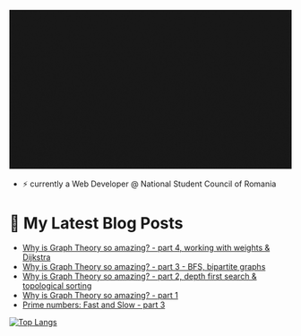 
[![profile_banner](./banner.gif)]()
- ⚡ currently a Web Developer @ National Student Council of Romania

# 💬 My Latest Blog Posts
<!-- BLOG-POST-LIST:START -->
- [Why is Graph Theory so amazing? - part 4, working with weights & Dijkstra](https://dev.to/kruzzy/why-is-graph-theory-so-amazing-part-4-working-with-weights-dijkstra-450k)
- [Why is Graph Theory so amazing? - part 3 - BFS, bipartite graphs](https://dev.to/kruzzy/why-is-graph-theory-so-amazing-part-3-bfs-bipartite-graphs-2860)
- [Why is Graph Theory so amazing? - part 2, depth first search & topological sorting](https://dev.to/kruzzy/why-is-graph-theory-so-amazing-part-2-depth-first-search-topological-sorting-jkg)
- [Why is Graph Theory so amazing? - part 1](https://dev.to/kruzzy/why-is-graph-theory-so-amazing-part-1-5ii)
- [Prime numbers: Fast and Slow - part 3](https://dev.to/kruzzy/prime-numbers-fast-and-slow-part-3-2dgm)
<!-- BLOG-POST-LIST:END -->

[![Top Langs](https://github-readme-stats.vercel.app/api/top-langs/?username=KruZZy&langs_count=8&theme=dark&layout=compact)](https://github.com/anuraghazra/github-readme-stats)

<!--
**KruZZy/KruZZy** is a ✨ _special_ ✨ repository because its `README.md` (this file) appears on your GitHub profile.

Here are some ideas to get you started:

- 🔭 I’m currently working on ...
- 🌱 I’m currently learning ...
- 👯 I’m looking to collaborate on ...
- 🤔 I’m looking for help with ...
- 💬 Ask me about ...
- 📫 How to reach me: ...
- 😄 Pronouns: ...
- ⚡ Fun fact: ...
-->
